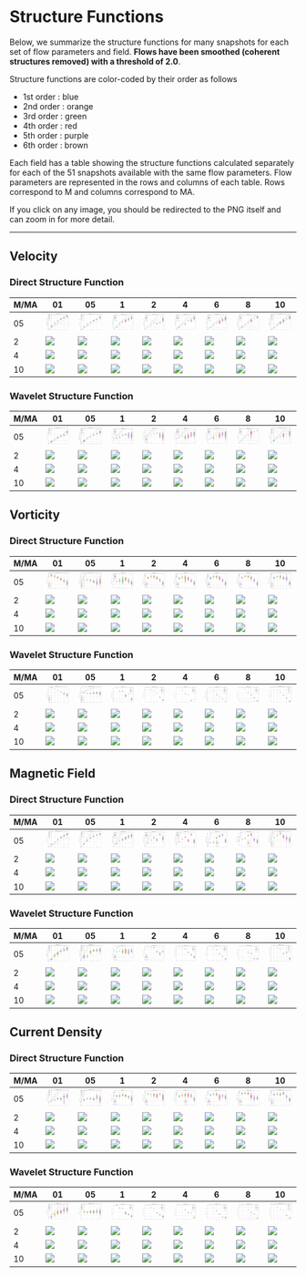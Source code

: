 # Structure Functions

Below, we summarize the structure functions for many snapshots for each set of flow parameters and field.
**Flows have been smoothed (coherent structures removed) with a threshold of 2.0**.

Structure functions are color-coded by their order as follows

  * 1st order : blue
  * 2nd order : orange
  * 3rd order : green
  * 4th order : red
  * 5th order : purple
  * 6th order : brown

Each field has a table showing the structure functions calculated separately for each of the 51 snapshots available with the same flow parameters.
Flow parameters are represented in the rows and columns of each table.
Rows correspond to M and columns correspond to MA.

If you click on any image, you should be redirected to the PNG itself and can zoom in for more detail.

---

## Velocity

### Direct Structure Function

|M/MA| 01 | 05 | 1 | 2 | 4 | 6 | 8 | 10 |
|----|----|----|---|---|---|---|---|----|
| 05 |<img src="M05MA01/w4t-plot-structure-function-ansatz-violin-128_M05MA01_avrg_vel_dsf_denoise-02d00-smooth.png">|<img src="M05MA05/w4t-plot-structure-function-ansatz-violin-128_M05MA05_avrg_vel_dsf_denoise-02d00-smooth.png">|<img src="M05MA1/w4t-plot-structure-function-ansatz-violin-128_M05MA1_avrg_vel_dsf_denoise-02d00-smooth.png">|<img src="M05MA2/w4t-plot-structure-function-ansatz-violin-128_M05MA2_avrg_vel_dsf_denoise-02d00-smooth.png">|<img src="M05MA4/w4t-plot-structure-function-ansatz-violin-128_M05MA4_avrg_vel_dsf_denoise-02d00-smooth.png">|<img src="M05MA6/w4t-plot-structure-function-ansatz-violin-128_M05MA6_avrg_vel_dsf_denoise-02d00-smooth.png">|<img src="M05MA8/w4t-plot-structure-function-ansatz-violin-128_M05MA8_avrg_vel_dsf_denoise-02d00-smooth.png">|<img src="M05MA10/w4t-plot-structure-function-ansatz-violin-128_M05MA10_avrg_vel_dsf_denoise-02d00-smooth.png">|
| 2  |<img src="M2MA01/w4t-plot-structure-function-ansatz-violin-128_M2MA01_avrg_vel_dsf_denoise-02d00-smooth.png">|<img src="M2MA05/w4t-plot-structure-function-ansatz-violin-128_M2MA05_avrg_vel_dsf_denoise-02d00-smooth.png">|<img src="M2MA1/w4t-plot-structure-function-ansatz-violin-128_M2MA1_avrg_vel_dsf_denoise-02d00-smooth.png">|<img src="M2MA2/w4t-plot-structure-function-ansatz-violin-128_M2MA2_avrg_vel_dsf_denoise-02d00-smooth.png">|<img src="M2MA4/w4t-plot-structure-function-ansatz-violin-128_M2MA4_avrg_vel_dsf_denoise-02d00-smooth.png">|<img src="M2MA6/w4t-plot-structure-function-ansatz-violin-128_M2MA6_avrg_vel_dsf_denoise-02d00-smooth.png">|<img src="M2MA8/w4t-plot-structure-function-ansatz-violin-128_M2MA8_avrg_vel_dsf_denoise-02d00-smooth.png">|<img src="M2MA10/w4t-plot-structure-function-ansatz-violin-128_M2MA10_avrg_vel_dsf_denoise-02d00-smooth.png">|
| 4  |<img src="M4MA01/w4t-plot-structure-function-ansatz-violin-128_M4MA01_avrg_vel_dsf_denoise-02d00-smooth.png">|<img src="M4MA05/w4t-plot-structure-function-ansatz-violin-128_M4MA05_avrg_vel_dsf_denoise-02d00-smooth.png">|<img src="M4MA1/w4t-plot-structure-function-ansatz-violin-128_M4MA1_avrg_vel_dsf_denoise-02d00-smooth.png">|<img src="M4MA2/w4t-plot-structure-function-ansatz-violin-128_M4MA2_avrg_vel_dsf_denoise-02d00-smooth.png">|<img src="M4MA4/w4t-plot-structure-function-ansatz-violin-128_M4MA4_avrg_vel_dsf_denoise-02d00-smooth.png">|<img src="M4MA6/w4t-plot-structure-function-ansatz-violin-128_M4MA6_avrg_vel_dsf_denoise-02d00-smooth.png">|<img src="M4MA8/w4t-plot-structure-function-ansatz-violin-128_M4MA8_avrg_vel_dsf_denoise-02d00-smooth.png">|<img src="M4MA10/w4t-plot-structure-function-ansatz-violin-128_M4MA10_avrg_vel_dsf_denoise-02d00-smooth.png">|
| 10 |<img src="M10MA01/w4t-plot-structure-function-ansatz-violin-128_M10MA01_avrg_vel_dsf_denoise-02d00-smooth.png">|<img src="M10MA05/w4t-plot-structure-function-ansatz-violin-128_M10MA05_avrg_vel_dsf_denoise-02d00-smooth.png">|<img src="M10MA1/w4t-plot-structure-function-ansatz-violin-128_M10MA1_avrg_vel_dsf_denoise-02d00-smooth.png">|<img src="M10MA2/w4t-plot-structure-function-ansatz-violin-128_M10MA2_avrg_vel_dsf_denoise-02d00-smooth.png">|<img src="M10MA4/w4t-plot-structure-function-ansatz-violin-128_M10MA4_avrg_vel_dsf_denoise-02d00-smooth.png">|<img src="M10MA6/w4t-plot-structure-function-ansatz-violin-128_M10MA6_avrg_vel_dsf_denoise-02d00-smooth.png">|<img src="M10MA8/w4t-plot-structure-function-ansatz-violin-128_M10MA8_avrg_vel_dsf_denoise-02d00-smooth.png">|<img src="M10MA10/w4t-plot-structure-function-ansatz-violin-128_M10MA10_avrg_vel_dsf_denoise-02d00-smooth.png">|

### Wavelet Structure Function

|M/MA| 01 | 05 | 1 | 2 | 4 | 6 | 8 | 10 |
|----|----|----|---|---|---|---|---|----|
| 05 |<img src="M05MA01/w4t-plot-structure-function-ansatz-violin-128_M05MA01_avrg_vel_wsf_denoise-02d00-smooth.png">|<img src="M05MA05/w4t-plot-structure-function-ansatz-violin-128_M05MA05_avrg_vel_wsf_denoise-02d00-smooth.png">|<img src="M05MA1/w4t-plot-structure-function-ansatz-violin-128_M05MA1_avrg_vel_wsf_denoise-02d00-smooth.png">|<img src="M05MA2/w4t-plot-structure-function-ansatz-violin-128_M05MA2_avrg_vel_wsf_denoise-02d00-smooth.png">|<img src="M05MA4/w4t-plot-structure-function-ansatz-violin-128_M05MA4_avrg_vel_wsf_denoise-02d00-smooth.png">|<img src="M05MA6/w4t-plot-structure-function-ansatz-violin-128_M05MA6_avrg_vel_wsf_denoise-02d00-smooth.png">|<img src="M05MA8/w4t-plot-structure-function-ansatz-violin-128_M05MA8_avrg_vel_wsf_denoise-02d00-smooth.png">|<img src="M05MA10/w4t-plot-structure-function-ansatz-violin-128_M05MA10_avrg_vel_wsf_denoise-02d00-smooth.png">|
| 2  |<img src="M2MA01/w4t-plot-structure-function-ansatz-violin-128_M2MA01_avrg_vel_wsf_denoise-02d00-smooth.png">|<img src="M2MA05/w4t-plot-structure-function-ansatz-violin-128_M2MA05_avrg_vel_wsf_denoise-02d00-smooth.png">|<img src="M2MA1/w4t-plot-structure-function-ansatz-violin-128_M2MA1_avrg_vel_wsf_denoise-02d00-smooth.png">|<img src="M2MA2/w4t-plot-structure-function-ansatz-violin-128_M2MA2_avrg_vel_wsf_denoise-02d00-smooth.png">|<img src="M2MA4/w4t-plot-structure-function-ansatz-violin-128_M2MA4_avrg_vel_wsf_denoise-02d00-smooth.png">|<img src="M2MA6/w4t-plot-structure-function-ansatz-violin-128_M2MA6_avrg_vel_wsf_denoise-02d00-smooth.png">|<img src="M2MA8/w4t-plot-structure-function-ansatz-violin-128_M2MA8_avrg_vel_wsf_denoise-02d00-smooth.png">|<img src="M2MA10/w4t-plot-structure-function-ansatz-violin-128_M2MA10_avrg_vel_wsf_denoise-02d00-smooth.png">|
| 4  |<img src="M4MA01/w4t-plot-structure-function-ansatz-violin-128_M4MA01_avrg_vel_wsf_denoise-02d00-smooth.png">|<img src="M4MA05/w4t-plot-structure-function-ansatz-violin-128_M4MA05_avrg_vel_wsf_denoise-02d00-smooth.png">|<img src="M4MA1/w4t-plot-structure-function-ansatz-violin-128_M4MA1_avrg_vel_wsf_denoise-02d00-smooth.png">|<img src="M4MA2/w4t-plot-structure-function-ansatz-violin-128_M4MA2_avrg_vel_wsf_denoise-02d00-smooth.png">|<img src="M4MA4/w4t-plot-structure-function-ansatz-violin-128_M4MA4_avrg_vel_wsf_denoise-02d00-smooth.png">|<img src="M4MA6/w4t-plot-structure-function-ansatz-violin-128_M4MA6_avrg_vel_wsf_denoise-02d00-smooth.png">|<img src="M4MA8/w4t-plot-structure-function-ansatz-violin-128_M4MA8_avrg_vel_wsf_denoise-02d00-smooth.png">|<img src="M4MA10/w4t-plot-structure-function-ansatz-violin-128_M4MA10_avrg_vel_wsf_denoise-02d00-smooth.png">|
| 10 |<img src="M10MA01/w4t-plot-structure-function-ansatz-violin-128_M10MA01_avrg_vel_wsf_denoise-02d00-smooth.png">|<img src="M10MA05/w4t-plot-structure-function-ansatz-violin-128_M10MA05_avrg_vel_wsf_denoise-02d00-smooth.png">|<img src="M10MA1/w4t-plot-structure-function-ansatz-violin-128_M10MA1_avrg_vel_wsf_denoise-02d00-smooth.png">|<img src="M10MA2/w4t-plot-structure-function-ansatz-violin-128_M10MA2_avrg_vel_wsf_denoise-02d00-smooth.png">|<img src="M10MA4/w4t-plot-structure-function-ansatz-violin-128_M10MA4_avrg_vel_wsf_denoise-02d00-smooth.png">|<img src="M10MA6/w4t-plot-structure-function-ansatz-violin-128_M10MA6_avrg_vel_wsf_denoise-02d00-smooth.png">|<img src="M10MA8/w4t-plot-structure-function-ansatz-violin-128_M10MA8_avrg_vel_wsf_denoise-02d00-smooth.png">|<img src="M10MA10/w4t-plot-structure-function-ansatz-violin-128_M10MA10_avrg_vel_wsf_denoise-02d00-smooth.png">|

## Vorticity

### Direct Structure Function

|M/MA| 01 | 05 | 1 | 2 | 4 | 6 | 8 | 10 |
|----|----|----|---|---|---|---|---|----|
| 05 |<img src="M05MA01/w4t-plot-structure-function-ansatz-violin-128_M05MA01_avrg_vort_dsf_denoise-02d00-smooth.png">|<img src="M05MA05/w4t-plot-structure-function-ansatz-violin-128_M05MA05_avrg_vort_dsf_denoise-02d00-smooth.png">|<img src="M05MA1/w4t-plot-structure-function-ansatz-violin-128_M05MA1_avrg_vort_dsf_denoise-02d00-smooth.png">|<img src="M05MA2/w4t-plot-structure-function-ansatz-violin-128_M05MA2_avrg_vort_dsf_denoise-02d00-smooth.png">|<img src="M05MA4/w4t-plot-structure-function-ansatz-violin-128_M05MA4_avrg_vort_dsf_denoise-02d00-smooth.png">|<img src="M05MA6/w4t-plot-structure-function-ansatz-violin-128_M05MA6_avrg_vort_dsf_denoise-02d00-smooth.png">|<img src="M05MA8/w4t-plot-structure-function-ansatz-violin-128_M05MA8_avrg_vort_dsf_denoise-02d00-smooth.png">|<img src="M05MA10/w4t-plot-structure-function-ansatz-violin-128_M05MA10_avrg_vort_dsf_denoise-02d00-smooth.png">|
| 2  |<img src="M2MA01/w4t-plot-structure-function-ansatz-violin-128_M2MA01_avrg_vort_dsf_denoise-02d00-smooth.png">|<img src="M2MA05/w4t-plot-structure-function-ansatz-violin-128_M2MA05_avrg_vort_dsf_denoise-02d00-smooth.png">|<img src="M2MA1/w4t-plot-structure-function-ansatz-violin-128_M2MA1_avrg_vort_dsf_denoise-02d00-smooth.png">|<img src="M2MA2/w4t-plot-structure-function-ansatz-violin-128_M2MA2_avrg_vort_dsf_denoise-02d00-smooth.png">|<img src="M2MA4/w4t-plot-structure-function-ansatz-violin-128_M2MA4_avrg_vort_dsf_denoise-02d00-smooth.png">|<img src="M2MA6/w4t-plot-structure-function-ansatz-violin-128_M2MA6_avrg_vort_dsf_denoise-02d00-smooth.png">|<img src="M2MA8/w4t-plot-structure-function-ansatz-violin-128_M2MA8_avrg_vort_dsf_denoise-02d00-smooth.png">|<img src="M2MA10/w4t-plot-structure-function-ansatz-violin-128_M2MA10_avrg_vort_dsf_denoise-02d00-smooth.png">|
| 4  |<img src="M4MA01/w4t-plot-structure-function-ansatz-violin-128_M4MA01_avrg_vort_dsf_denoise-02d00-smooth.png">|<img src="M4MA05/w4t-plot-structure-function-ansatz-violin-128_M4MA05_avrg_vort_dsf_denoise-02d00-smooth.png">|<img src="M4MA1/w4t-plot-structure-function-ansatz-violin-128_M4MA1_avrg_vort_dsf_denoise-02d00-smooth.png">|<img src="M4MA2/w4t-plot-structure-function-ansatz-violin-128_M4MA2_avrg_vort_dsf_denoise-02d00-smooth.png">|<img src="M4MA4/w4t-plot-structure-function-ansatz-violin-128_M4MA4_avrg_vort_dsf_denoise-02d00-smooth.png">|<img src="M4MA6/w4t-plot-structure-function-ansatz-violin-128_M4MA6_avrg_vort_dsf_denoise-02d00-smooth.png">|<img src="M4MA8/w4t-plot-structure-function-ansatz-violin-128_M4MA8_avrg_vort_dsf_denoise-02d00-smooth.png">|<img src="M4MA10/w4t-plot-structure-function-ansatz-violin-128_M4MA10_avrg_vort_dsf_denoise-02d00-smooth.png">|
| 10 |<img src="M10MA01/w4t-plot-structure-function-ansatz-violin-128_M10MA01_avrg_vort_dsf_denoise-02d00-smooth.png">|<img src="M10MA05/w4t-plot-structure-function-ansatz-violin-128_M10MA05_avrg_vort_dsf_denoise-02d00-smooth.png">|<img src="M10MA1/w4t-plot-structure-function-ansatz-violin-128_M10MA1_avrg_vort_dsf_denoise-02d00-smooth.png">|<img src="M10MA2/w4t-plot-structure-function-ansatz-violin-128_M10MA2_avrg_vort_dsf_denoise-02d00-smooth.png">|<img src="M10MA4/w4t-plot-structure-function-ansatz-violin-128_M10MA4_avrg_vort_dsf_denoise-02d00-smooth.png">|<img src="M10MA6/w4t-plot-structure-function-ansatz-violin-128_M10MA6_avrg_vort_dsf_denoise-02d00-smooth.png">|<img src="M10MA8/w4t-plot-structure-function-ansatz-violin-128_M10MA8_avrg_vort_dsf_denoise-02d00-smooth.png">|<img src="M10MA10/w4t-plot-structure-function-ansatz-violin-128_M10MA10_avrg_vort_dsf_denoise-02d00-smooth.png">|

### Wavelet Structure Function

|M/MA| 01 | 05 | 1 | 2 | 4 | 6 | 8 | 10 |
|----|----|----|---|---|---|---|---|----|
| 05 |<img src="M05MA01/w4t-plot-structure-function-ansatz-violin-128_M05MA01_avrg_vort_wsf_denoise-02d00-smooth.png">|<img src="M05MA05/w4t-plot-structure-function-ansatz-violin-128_M05MA05_avrg_vort_wsf_denoise-02d00-smooth.png">|<img src="M05MA1/w4t-plot-structure-function-ansatz-violin-128_M05MA1_avrg_vort_wsf_denoise-02d00-smooth.png">|<img src="M05MA2/w4t-plot-structure-function-ansatz-violin-128_M05MA2_avrg_vort_wsf_denoise-02d00-smooth.png">|<img src="M05MA4/w4t-plot-structure-function-ansatz-violin-128_M05MA4_avrg_vort_wsf_denoise-02d00-smooth.png">|<img src="M05MA6/w4t-plot-structure-function-ansatz-violin-128_M05MA6_avrg_vort_wsf_denoise-02d00-smooth.png">|<img src="M05MA8/w4t-plot-structure-function-ansatz-violin-128_M05MA8_avrg_vort_wsf_denoise-02d00-smooth.png">|<img src="M05MA10/w4t-plot-structure-function-ansatz-violin-128_M05MA10_avrg_vort_wsf_denoise-02d00-smooth.png">|
| 2  |<img src="M2MA01/w4t-plot-structure-function-ansatz-violin-128_M2MA01_avrg_vort_wsf_denoise-02d00-smooth.png">|<img src="M2MA05/w4t-plot-structure-function-ansatz-violin-128_M2MA05_avrg_vort_wsf_denoise-02d00-smooth.png">|<img src="M2MA1/w4t-plot-structure-function-ansatz-violin-128_M2MA1_avrg_vort_wsf_denoise-02d00-smooth.png">|<img src="M2MA2/w4t-plot-structure-function-ansatz-violin-128_M2MA2_avrg_vort_wsf_denoise-02d00-smooth.png">|<img src="M2MA4/w4t-plot-structure-function-ansatz-violin-128_M2MA4_avrg_vort_wsf_denoise-02d00-smooth.png">|<img src="M2MA6/w4t-plot-structure-function-ansatz-violin-128_M2MA6_avrg_vort_wsf_denoise-02d00-smooth.png">|<img src="M2MA8/w4t-plot-structure-function-ansatz-violin-128_M2MA8_avrg_vort_wsf_denoise-02d00-smooth.png">|<img src="M2MA10/w4t-plot-structure-function-ansatz-violin-128_M2MA10_avrg_vort_wsf_denoise-02d00-smooth.png">|
| 4  |<img src="M4MA01/w4t-plot-structure-function-ansatz-violin-128_M4MA01_avrg_vort_wsf_denoise-02d00-smooth.png">|<img src="M4MA05/w4t-plot-structure-function-ansatz-violin-128_M4MA05_avrg_vort_wsf_denoise-02d00-smooth.png">|<img src="M4MA1/w4t-plot-structure-function-ansatz-violin-128_M4MA1_avrg_vort_wsf_denoise-02d00-smooth.png">|<img src="M4MA2/w4t-plot-structure-function-ansatz-violin-128_M4MA2_avrg_vort_wsf_denoise-02d00-smooth.png">|<img src="M4MA4/w4t-plot-structure-function-ansatz-violin-128_M4MA4_avrg_vort_wsf_denoise-02d00-smooth.png">|<img src="M4MA6/w4t-plot-structure-function-ansatz-violin-128_M4MA6_avrg_vort_wsf_denoise-02d00-smooth.png">|<img src="M4MA8/w4t-plot-structure-function-ansatz-violin-128_M4MA8_avrg_vort_wsf_denoise-02d00-smooth.png">|<img src="M4MA10/w4t-plot-structure-function-ansatz-violin-128_M4MA10_avrg_vort_wsf_denoise-02d00-smooth.png">|
| 10 |<img src="M10MA01/w4t-plot-structure-function-ansatz-violin-128_M10MA01_avrg_vort_wsf_denoise-02d00-smooth.png">|<img src="M10MA05/w4t-plot-structure-function-ansatz-violin-128_M10MA05_avrg_vort_wsf_denoise-02d00-smooth.png">|<img src="M10MA1/w4t-plot-structure-function-ansatz-violin-128_M10MA1_avrg_vort_wsf_denoise-02d00-smooth.png">|<img src="M10MA2/w4t-plot-structure-function-ansatz-violin-128_M10MA2_avrg_vort_wsf_denoise-02d00-smooth.png">|<img src="M10MA4/w4t-plot-structure-function-ansatz-violin-128_M10MA4_avrg_vort_wsf_denoise-02d00-smooth.png">|<img src="M10MA6/w4t-plot-structure-function-ansatz-violin-128_M10MA6_avrg_vort_wsf_denoise-02d00-smooth.png">|<img src="M10MA8/w4t-plot-structure-function-ansatz-violin-128_M10MA8_avrg_vort_wsf_denoise-02d00-smooth.png">|<img src="M10MA10/w4t-plot-structure-function-ansatz-violin-128_M10MA10_avrg_vort_wsf_denoise-02d00-smooth.png">|

## Magnetic Field

### Direct Structure Function

|M/MA| 01 | 05 | 1 | 2 | 4 | 6 | 8 | 10 |
|----|----|----|---|---|---|---|---|----|
| 05 |<img src="M05MA01/w4t-plot-structure-function-ansatz-violin-128_M05MA01_avrg_mag_dsf_denoise-02d00-smooth.png">|<img src="M05MA05/w4t-plot-structure-function-ansatz-violin-128_M05MA05_avrg_mag_dsf_denoise-02d00-smooth.png">|<img src="M05MA1/w4t-plot-structure-function-ansatz-violin-128_M05MA1_avrg_mag_dsf_denoise-02d00-smooth.png">|<img src="M05MA2/w4t-plot-structure-function-ansatz-violin-128_M05MA2_avrg_mag_dsf_denoise-02d00-smooth.png">|<img src="M05MA4/w4t-plot-structure-function-ansatz-violin-128_M05MA4_avrg_mag_dsf_denoise-02d00-smooth.png">|<img src="M05MA6/w4t-plot-structure-function-ansatz-violin-128_M05MA6_avrg_mag_dsf_denoise-02d00-smooth.png">|<img src="M05MA8/w4t-plot-structure-function-ansatz-violin-128_M05MA8_avrg_mag_dsf_denoise-02d00-smooth.png">|<img src="M05MA10/w4t-plot-structure-function-ansatz-violin-128_M05MA10_avrg_mag_dsf_denoise-02d00-smooth.png">|
| 2  |<img src="M2MA01/w4t-plot-structure-function-ansatz-violin-128_M2MA01_avrg_mag_dsf_denoise-02d00-smooth.png">|<img src="M2MA05/w4t-plot-structure-function-ansatz-violin-128_M2MA05_avrg_mag_dsf_denoise-02d00-smooth.png">|<img src="M2MA1/w4t-plot-structure-function-ansatz-violin-128_M2MA1_avrg_mag_dsf_denoise-02d00-smooth.png">|<img src="M2MA2/w4t-plot-structure-function-ansatz-violin-128_M2MA2_avrg_mag_dsf_denoise-02d00-smooth.png">|<img src="M2MA4/w4t-plot-structure-function-ansatz-violin-128_M2MA4_avrg_mag_dsf_denoise-02d00-smooth.png">|<img src="M2MA6/w4t-plot-structure-function-ansatz-violin-128_M2MA6_avrg_mag_dsf_denoise-02d00-smooth.png">|<img src="M2MA8/w4t-plot-structure-function-ansatz-violin-128_M2MA8_avrg_mag_dsf_denoise-02d00-smooth.png">|<img src="M2MA10/w4t-plot-structure-function-ansatz-violin-128_M2MA10_avrg_mag_dsf_denoise-02d00-smooth.png">|
| 4  |<img src="M4MA01/w4t-plot-structure-function-ansatz-violin-128_M4MA01_avrg_mag_dsf_denoise-02d00-smooth.png">|<img src="M4MA05/w4t-plot-structure-function-ansatz-violin-128_M4MA05_avrg_mag_dsf_denoise-02d00-smooth.png">|<img src="M4MA1/w4t-plot-structure-function-ansatz-violin-128_M4MA1_avrg_mag_dsf_denoise-02d00-smooth.png">|<img src="M4MA2/w4t-plot-structure-function-ansatz-violin-128_M4MA2_avrg_mag_dsf_denoise-02d00-smooth.png">|<img src="M4MA4/w4t-plot-structure-function-ansatz-violin-128_M4MA4_avrg_mag_dsf_denoise-02d00-smooth.png">|<img src="M4MA6/w4t-plot-structure-function-ansatz-violin-128_M4MA6_avrg_mag_dsf_denoise-02d00-smooth.png">|<img src="M4MA8/w4t-plot-structure-function-ansatz-violin-128_M4MA8_avrg_mag_dsf_denoise-02d00-smooth.png">|<img src="M4MA10/w4t-plot-structure-function-ansatz-violin-128_M4MA10_avrg_mag_dsf_denoise-02d00-smooth.png">|
| 10 |<img src="M10MA01/w4t-plot-structure-function-ansatz-violin-128_M10MA01_avrg_mag_dsf_denoise-02d00-smooth.png">|<img src="M10MA05/w4t-plot-structure-function-ansatz-violin-128_M10MA05_avrg_mag_dsf_denoise-02d00-smooth.png">|<img src="M10MA1/w4t-plot-structure-function-ansatz-violin-128_M10MA1_avrg_mag_dsf_denoise-02d00-smooth.png">|<img src="M10MA2/w4t-plot-structure-function-ansatz-violin-128_M10MA2_avrg_mag_dsf_denoise-02d00-smooth.png">|<img src="M10MA4/w4t-plot-structure-function-ansatz-violin-128_M10MA4_avrg_mag_dsf_denoise-02d00-smooth.png">|<img src="M10MA6/w4t-plot-structure-function-ansatz-violin-128_M10MA6_avrg_mag_dsf_denoise-02d00-smooth.png">|<img src="M10MA8/w4t-plot-structure-function-ansatz-violin-128_M10MA8_avrg_mag_dsf_denoise-02d00-smooth.png">|<img src="M10MA10/w4t-plot-structure-function-ansatz-violin-128_M10MA10_avrg_mag_dsf_denoise-02d00-smooth.png">|

### Wavelet Structure Function

|M/MA| 01 | 05 | 1 | 2 | 4 | 6 | 8 | 10 |
|----|----|----|---|---|---|---|---|----|
| 05 |<img src="M05MA01/w4t-plot-structure-function-ansatz-violin-128_M05MA01_avrg_mag_wsf_denoise-02d00-smooth.png">|<img src="M05MA05/w4t-plot-structure-function-ansatz-violin-128_M05MA05_avrg_mag_wsf_denoise-02d00-smooth.png">|<img src="M05MA1/w4t-plot-structure-function-ansatz-violin-128_M05MA1_avrg_mag_wsf_denoise-02d00-smooth.png">|<img src="M05MA2/w4t-plot-structure-function-ansatz-violin-128_M05MA2_avrg_mag_wsf_denoise-02d00-smooth.png">|<img src="M05MA4/w4t-plot-structure-function-ansatz-violin-128_M05MA4_avrg_mag_wsf_denoise-02d00-smooth.png">|<img src="M05MA6/w4t-plot-structure-function-ansatz-violin-128_M05MA6_avrg_mag_wsf_denoise-02d00-smooth.png">|<img src="M05MA8/w4t-plot-structure-function-ansatz-violin-128_M05MA8_avrg_mag_wsf_denoise-02d00-smooth.png">|<img src="M05MA10/w4t-plot-structure-function-ansatz-violin-128_M05MA10_avrg_mag_wsf_denoise-02d00-smooth.png">|
| 2  |<img src="M2MA01/w4t-plot-structure-function-ansatz-violin-128_M2MA01_avrg_mag_wsf_denoise-02d00-smooth.png">|<img src="M2MA05/w4t-plot-structure-function-ansatz-violin-128_M2MA05_avrg_mag_wsf_denoise-02d00-smooth.png">|<img src="M2MA1/w4t-plot-structure-function-ansatz-violin-128_M2MA1_avrg_mag_wsf_denoise-02d00-smooth.png">|<img src="M2MA2/w4t-plot-structure-function-ansatz-violin-128_M2MA2_avrg_mag_wsf_denoise-02d00-smooth.png">|<img src="M2MA4/w4t-plot-structure-function-ansatz-violin-128_M2MA4_avrg_mag_wsf_denoise-02d00-smooth.png">|<img src="M2MA6/w4t-plot-structure-function-ansatz-violin-128_M2MA6_avrg_mag_wsf_denoise-02d00-smooth.png">|<img src="M2MA8/w4t-plot-structure-function-ansatz-violin-128_M2MA8_avrg_mag_wsf_denoise-02d00-smooth.png">|<img src="M2MA10/w4t-plot-structure-function-ansatz-violin-128_M2MA10_avrg_mag_wsf_denoise-02d00-smooth.png">|
| 4  |<img src="M4MA01/w4t-plot-structure-function-ansatz-violin-128_M4MA01_avrg_mag_wsf_denoise-02d00-smooth.png">|<img src="M4MA05/w4t-plot-structure-function-ansatz-violin-128_M4MA05_avrg_mag_wsf_denoise-02d00-smooth.png">|<img src="M4MA1/w4t-plot-structure-function-ansatz-violin-128_M4MA1_avrg_mag_wsf_denoise-02d00-smooth.png">|<img src="M4MA2/w4t-plot-structure-function-ansatz-violin-128_M4MA2_avrg_mag_wsf_denoise-02d00-smooth.png">|<img src="M4MA4/w4t-plot-structure-function-ansatz-violin-128_M4MA4_avrg_mag_wsf_denoise-02d00-smooth.png">|<img src="M4MA6/w4t-plot-structure-function-ansatz-violin-128_M4MA6_avrg_mag_wsf_denoise-02d00-smooth.png">|<img src="M4MA8/w4t-plot-structure-function-ansatz-violin-128_M4MA8_avrg_mag_wsf_denoise-02d00-smooth.png">|<img src="M4MA10/w4t-plot-structure-function-ansatz-violin-128_M4MA10_avrg_mag_wsf_denoise-02d00-smooth.png">|
| 10 |<img src="M10MA01/w4t-plot-structure-function-ansatz-violin-128_M10MA01_avrg_mag_wsf_denoise-02d00-smooth.png">|<img src="M10MA05/w4t-plot-structure-function-ansatz-violin-128_M10MA05_avrg_mag_wsf_denoise-02d00-smooth.png">|<img src="M10MA1/w4t-plot-structure-function-ansatz-violin-128_M10MA1_avrg_mag_wsf_denoise-02d00-smooth.png">|<img src="M10MA2/w4t-plot-structure-function-ansatz-violin-128_M10MA2_avrg_mag_wsf_denoise-02d00-smooth.png">|<img src="M10MA4/w4t-plot-structure-function-ansatz-violin-128_M10MA4_avrg_mag_wsf_denoise-02d00-smooth.png">|<img src="M10MA6/w4t-plot-structure-function-ansatz-violin-128_M10MA6_avrg_mag_wsf_denoise-02d00-smooth.png">|<img src="M10MA8/w4t-plot-structure-function-ansatz-violin-128_M10MA8_avrg_mag_wsf_denoise-02d00-smooth.png">|<img src="M10MA10/w4t-plot-structure-function-ansatz-violin-128_M10MA10_avrg_mag_wsf_denoise-02d00-smooth.png">|

## Current Density

### Direct Structure Function

|M/MA| 01 | 05 | 1 | 2 | 4 | 6 | 8 | 10 |
|----|----|----|---|---|---|---|---|----|
| 05 |<img src="M05MA01/w4t-plot-structure-function-ansatz-violin-128_M05MA01_avrg_curr_dsf_denoise-02d00-smooth.png">|<img src="M05MA05/w4t-plot-structure-function-ansatz-violin-128_M05MA05_avrg_curr_dsf_denoise-02d00-smooth.png">|<img src="M05MA1/w4t-plot-structure-function-ansatz-violin-128_M05MA1_avrg_curr_dsf_denoise-02d00-smooth.png">|<img src="M05MA2/w4t-plot-structure-function-ansatz-violin-128_M05MA2_avrg_curr_dsf_denoise-02d00-smooth.png">|<img src="M05MA4/w4t-plot-structure-function-ansatz-violin-128_M05MA4_avrg_curr_dsf_denoise-02d00-smooth.png">|<img src="M05MA6/w4t-plot-structure-function-ansatz-violin-128_M05MA6_avrg_curr_dsf_denoise-02d00-smooth.png">|<img src="M05MA8/w4t-plot-structure-function-ansatz-violin-128_M05MA8_avrg_curr_dsf_denoise-02d00-smooth.png">|<img src="M05MA10/w4t-plot-structure-function-ansatz-violin-128_M05MA10_avrg_curr_dsf_denoise-02d00-smooth.png">|
| 2  |<img src="M2MA01/w4t-plot-structure-function-ansatz-violin-128_M2MA01_avrg_curr_dsf_denoise-02d00-smooth.png">|<img src="M2MA05/w4t-plot-structure-function-ansatz-violin-128_M2MA05_avrg_curr_dsf_denoise-02d00-smooth.png">|<img src="M2MA1/w4t-plot-structure-function-ansatz-violin-128_M2MA1_avrg_curr_dsf_denoise-02d00-smooth.png">|<img src="M2MA2/w4t-plot-structure-function-ansatz-violin-128_M2MA2_avrg_curr_dsf_denoise-02d00-smooth.png">|<img src="M2MA4/w4t-plot-structure-function-ansatz-violin-128_M2MA4_avrg_curr_dsf_denoise-02d00-smooth.png">|<img src="M2MA6/w4t-plot-structure-function-ansatz-violin-128_M2MA6_avrg_curr_dsf_denoise-02d00-smooth.png">|<img src="M2MA8/w4t-plot-structure-function-ansatz-violin-128_M2MA8_avrg_curr_dsf_denoise-02d00-smooth.png">|<img src="M2MA10/w4t-plot-structure-function-ansatz-violin-128_M2MA10_avrg_curr_dsf_denoise-02d00-smooth.png">|
| 4  |<img src="M4MA01/w4t-plot-structure-function-ansatz-violin-128_M4MA01_avrg_curr_dsf_denoise-02d00-smooth.png">|<img src="M4MA05/w4t-plot-structure-function-ansatz-violin-128_M4MA05_avrg_curr_dsf_denoise-02d00-smooth.png">|<img src="M4MA1/w4t-plot-structure-function-ansatz-violin-128_M4MA1_avrg_curr_dsf_denoise-02d00-smooth.png">|<img src="M4MA2/w4t-plot-structure-function-ansatz-violin-128_M4MA2_avrg_curr_dsf_denoise-02d00-smooth.png">|<img src="M4MA4/w4t-plot-structure-function-ansatz-violin-128_M4MA4_avrg_curr_dsf_denoise-02d00-smooth.png">|<img src="M4MA6/w4t-plot-structure-function-ansatz-violin-128_M4MA6_avrg_curr_dsf_denoise-02d00-smooth.png">|<img src="M4MA8/w4t-plot-structure-function-ansatz-violin-128_M4MA8_avrg_curr_dsf_denoise-02d00-smooth.png">|<img src="M4MA10/w4t-plot-structure-function-ansatz-violin-128_M4MA10_avrg_curr_dsf_denoise-02d00-smooth.png">|
| 10 |<img src="M10MA01/w4t-plot-structure-function-ansatz-violin-128_M10MA01_avrg_curr_dsf_denoise-02d00-smooth.png">|<img src="M10MA05/w4t-plot-structure-function-ansatz-violin-128_M10MA05_avrg_curr_dsf_denoise-02d00-smooth.png">|<img src="M10MA1/w4t-plot-structure-function-ansatz-violin-128_M10MA1_avrg_curr_dsf_denoise-02d00-smooth.png">|<img src="M10MA2/w4t-plot-structure-function-ansatz-violin-128_M10MA2_avrg_curr_dsf_denoise-02d00-smooth.png">|<img src="M10MA4/w4t-plot-structure-function-ansatz-violin-128_M10MA4_avrg_curr_dsf_denoise-02d00-smooth.png">|<img src="M10MA6/w4t-plot-structure-function-ansatz-violin-128_M10MA6_avrg_curr_dsf_denoise-02d00-smooth.png">|<img src="M10MA8/w4t-plot-structure-function-ansatz-violin-128_M10MA8_avrg_curr_dsf_denoise-02d00-smooth.png">|<img src="M10MA10/w4t-plot-structure-function-ansatz-violin-128_M10MA10_avrg_curr_dsf_denoise-02d00-smooth.png">|

### Wavelet Structure Function

|M/MA| 01 | 05 | 1 | 2 | 4 | 6 | 8 | 10 |
|----|----|----|---|---|---|---|---|----|
| 05 |<img src="M05MA01/w4t-plot-structure-function-ansatz-violin-128_M05MA01_avrg_curr_wsf_denoise-02d00-smooth.png">|<img src="M05MA05/w4t-plot-structure-function-ansatz-violin-128_M05MA05_avrg_curr_wsf_denoise-02d00-smooth.png">|<img src="M05MA1/w4t-plot-structure-function-ansatz-violin-128_M05MA1_avrg_curr_wsf_denoise-02d00-smooth.png">|<img src="M05MA2/w4t-plot-structure-function-ansatz-violin-128_M05MA2_avrg_curr_wsf_denoise-02d00-smooth.png">|<img src="M05MA4/w4t-plot-structure-function-ansatz-violin-128_M05MA4_avrg_curr_wsf_denoise-02d00-smooth.png">|<img src="M05MA6/w4t-plot-structure-function-ansatz-violin-128_M05MA6_avrg_curr_wsf_denoise-02d00-smooth.png">|<img src="M05MA8/w4t-plot-structure-function-ansatz-violin-128_M05MA8_avrg_curr_wsf_denoise-02d00-smooth.png">|<img src="M05MA10/w4t-plot-structure-function-ansatz-violin-128_M05MA10_avrg_curr_wsf_denoise-02d00-smooth.png">|
| 2  |<img src="M2MA01/w4t-plot-structure-function-ansatz-violin-128_M2MA01_avrg_curr_wsf_denoise-02d00-smooth.png">|<img src="M2MA05/w4t-plot-structure-function-ansatz-violin-128_M2MA05_avrg_curr_wsf_denoise-02d00-smooth.png">|<img src="M2MA1/w4t-plot-structure-function-ansatz-violin-128_M2MA1_avrg_curr_wsf_denoise-02d00-smooth.png">|<img src="M2MA2/w4t-plot-structure-function-ansatz-violin-128_M2MA2_avrg_curr_wsf_denoise-02d00-smooth.png">|<img src="M2MA4/w4t-plot-structure-function-ansatz-violin-128_M2MA4_avrg_curr_wsf_denoise-02d00-smooth.png">|<img src="M2MA6/w4t-plot-structure-function-ansatz-violin-128_M2MA6_avrg_curr_wsf_denoise-02d00-smooth.png">|<img src="M2MA8/w4t-plot-structure-function-ansatz-violin-128_M2MA8_avrg_curr_wsf_denoise-02d00-smooth.png">|<img src="M2MA10/w4t-plot-structure-function-ansatz-violin-128_M2MA10_avrg_curr_wsf_denoise-02d00-smooth.png">|
| 4  |<img src="M4MA01/w4t-plot-structure-function-ansatz-violin-128_M4MA01_avrg_curr_wsf_denoise-02d00-smooth.png">|<img src="M4MA05/w4t-plot-structure-function-ansatz-violin-128_M4MA05_avrg_curr_wsf_denoise-02d00-smooth.png">|<img src="M4MA1/w4t-plot-structure-function-ansatz-violin-128_M4MA1_avrg_curr_wsf_denoise-02d00-smooth.png">|<img src="M4MA2/w4t-plot-structure-function-ansatz-violin-128_M4MA2_avrg_curr_wsf_denoise-02d00-smooth.png">|<img src="M4MA4/w4t-plot-structure-function-ansatz-violin-128_M4MA4_avrg_curr_wsf_denoise-02d00-smooth.png">|<img src="M4MA6/w4t-plot-structure-function-ansatz-violin-128_M4MA6_avrg_curr_wsf_denoise-02d00-smooth.png">|<img src="M4MA8/w4t-plot-structure-function-ansatz-violin-128_M4MA8_avrg_curr_wsf_denoise-02d00-smooth.png">|<img src="M4MA10/w4t-plot-structure-function-ansatz-violin-128_M4MA10_avrg_curr_wsf_denoise-02d00-smooth.png">|
| 10 |<img src="M10MA01/w4t-plot-structure-function-ansatz-violin-128_M10MA01_avrg_curr_wsf_denoise-02d00-smooth.png">|<img src="M10MA05/w4t-plot-structure-function-ansatz-violin-128_M10MA05_avrg_curr_wsf_denoise-02d00-smooth.png">|<img src="M10MA1/w4t-plot-structure-function-ansatz-violin-128_M10MA1_avrg_curr_wsf_denoise-02d00-smooth.png">|<img src="M10MA2/w4t-plot-structure-function-ansatz-violin-128_M10MA2_avrg_curr_wsf_denoise-02d00-smooth.png">|<img src="M10MA4/w4t-plot-structure-function-ansatz-violin-128_M10MA4_avrg_curr_wsf_denoise-02d00-smooth.png">|<img src="M10MA6/w4t-plot-structure-function-ansatz-violin-128_M10MA6_avrg_curr_wsf_denoise-02d00-smooth.png">|<img src="M10MA8/w4t-plot-structure-function-ansatz-violin-128_M10MA8_avrg_curr_wsf_denoise-02d00-smooth.png">|<img src="M10MA10/w4t-plot-structure-function-ansatz-violin-128_M10MA10_avrg_curr_wsf_denoise-02d00-smooth.png">|
